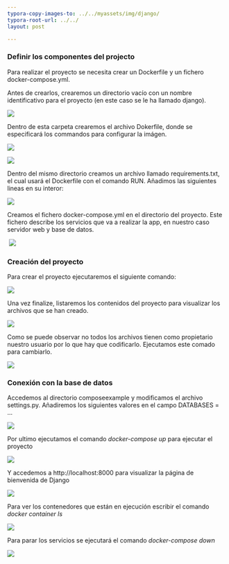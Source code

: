 ```yaml
---
typora-copy-images-to: ../../myassets/img/django/
typora-root-url: ../../
layout: post

---
```




### Definir los componentes del projecto 

Para realizar el proyecto se necesita crear un Dockerfile y un fichero docker-compose.yml.

Antes de crearlos, crearemos un directorio vacío con un nombre identificativo para el proyecto (en este caso se le ha llamado django).

![](/PePs/myassets/img/django/1.png)



Dentro de esta carpeta crearemos el archivo Dokerfile, donde se especificará los commandos para configurar la imágen.

![](/PePs/myassets/img/django/2.png)

![](/PePs/myassets/img/django/3.png)

Dentro del mismo directorio creamos un archivo llamado requirements.txt, el cual usará el Dockerfile con el comando RUN. Añadimos las siguientes lineas en su interor:

![](/PePs/myassets/img/django/5.png)

Creamos el fichero docker-compose.yml en el directorio del proyecto. Este fichero describe los servicios que va a realizar la app, en nuestro caso servidor web y base de datos.

​								![](/PePs/myassets/img/django/7.png) 



### Creación del proyecto

Para crear el proyecto ejecutaremos el siguiente comando:

![](/PePs/myassets/img/django/8.png)



Una vez finalize, listaremos los contenidos del proyecto para visualizar los archivos que se han creado.

![](/PePs/myassets/img/django/9.png)

Como se puede observar no todos los archivos tienen como propietario nuestro usuario por lo que hay que codificarlo. Ejecutamos este comado para cambiarlo.

![](/PePs/myassets/img/django/10.png)



### Conexión con la base de datos

Accedemos al directorio composeexample y modificamos el archivo settings.py. Añadiremos los siguientes valores en el campo DATABASES = ...

![](/PePs/myassets/img/django/12.png)



Por ultimo ejecutamos el comando *docker-compose up* para ejecutar el proyecto

![](/PePs/myassets/img/django/13.png)



Y accedemos a http://localhost:8000 para visualizar la página de bienvenida de Django

![](/PePs/myassets/img/django/14.png)



Para ver los contenedores que están en ejecución escribir el comando *docker container ls*

![](/PePs/myassets/img/django/15.png)



Para parar los servicios se ejecutará el comando *docker-compose down*

![](/PePs/myassets/img/django/16.png)
